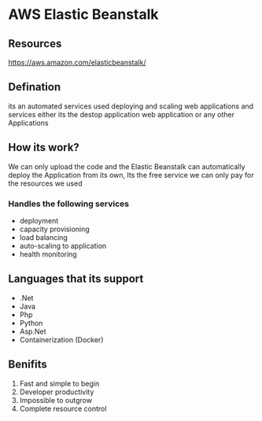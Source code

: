 # AWS Elastic Beanstalk
## Resources
https://aws.amazon.com/elasticbeanstalk/

## Defination
its an automated services used deploying and scaling web applications and services either its the destop application web application or any other Applications

## How its work?
We can only upload the code and the Elastic Beanstalk can automatically deploy the Application from its own, Its the free service we can only pay for the resources we used
### Handles the following services
- deployment
- capacity provisioning
- load balancing
- auto-scaling to application 
- health monitoring

## Languages that its support
- .Net
- Java
- Php
- Python
- Asp.Net
- Containerization (Docker)

## Benifits
1. Fast and simple to begin
2. Developer productivity
3. Impossible to outgrow
4. Complete resource control
 
